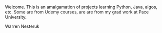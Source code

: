 Welcome. This is an amalgamation of projects learning Python, Java, algos, etc. Some are from Udemy courses, are are from my grad work at Pace University.

Warren Nesteruk
